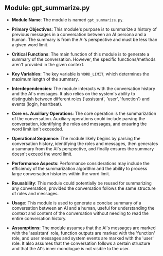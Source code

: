 ## Module: gpt_summarize.py
- **Module Name**: The module is named `gpt_summarize.py`.

- **Primary Objectives**: This module's purpose is to summarize a history of previous messages in a conversation between an AI persona and a human. The summary is from the AI's perspective and must be less than a given word limit.

- **Critical Functions**: The main function of this module is to generate a summary of the conversation. However, the specific functions/methods aren't provided in the given context.

- **Key Variables**: The key variable is `WORD_LIMIT`, which determines the maximum length of the summary.

- **Interdependencies**: The module interacts with the conversation history and the AI's messages. It also relies on the system's ability to distinguish between different roles ('assistant', 'user', 'function') and events (login, heartbeat).

- **Core vs. Auxiliary Operations**: The core operation is the summarization of the conversation. Auxiliary operations could include parsing the conversation, identifying the roles and messages, and ensuring the word limit isn't exceeded.

- **Operational Sequence**: The module likely begins by parsing the conversation history, identifying the roles and messages, then generates a summary from the AI's perspective, and finally ensures the summary doesn't exceed the word limit.

- **Performance Aspects**: Performance considerations may include the efficiency of the summarization algorithm and the ability to process large conversation histories within the word limit.

- **Reusability**: This module could potentially be reused for summarizing any conversation, provided the conversation follows the same structure of roles and messages.

- **Usage**: This module is used to generate a concise summary of a conversation between an AI and a human, useful for understanding the context and content of the conversation without needing to read the entire conversation history.

- **Assumptions**: The module assumes that the AI's messages are marked with the 'assistant' role, function outputs are marked with the 'function' role, and user messages and system events are marked with the 'user' role. It also assumes that the conversation follows a certain structure and that the AI's inner monologue is not visible to the user.
